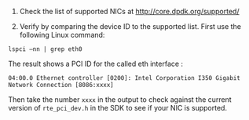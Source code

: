 1. Check the list of supported NICs at http://core.dpdk.org/supported/

2. Verify by comparing the device ID to the supported list. First use the following Linux command:

```lspci –nn | grep eth0 ```

The result shows a PCI ID for the called eth interface :

```04:00.0 Ethernet controller [0200]: Intel Corporation I350 Gigabit Network Connection [8086:xxxx]```

Then take the number ```xxxx``` in the output to check against the current version of ```rte_pci_dev.h``` in the SDK to see if your NIC is supported.
